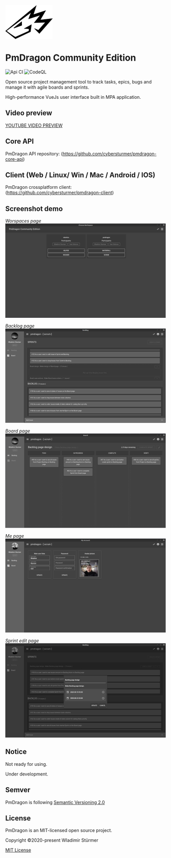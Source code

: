 <img src="docs/images/logo.png" width="149" height="106">

# PmDragon Community Edition

![Api CI](https://github.com/cybersturmer/pmdragon/workflows/Api%20CI/badge.svg?branch=master)
![CodeQL](https://github.com/cybersturmer/pmdragon/workflows/CodeQL/badge.svg?branch=master)

Open source project management tool to track tasks, epics, bugs and manage it with agile boards and sprints.

High-performance VueJs user interface built in MPA application.

## Video preview
[YOUTUBE VIDEO PREVIEW](https://youtu.be/5oVvb1-rbx0)

## Core API
PmDragon API repository: (https://github.com/cybersturmer/pmdragon-core-api)

## Client (Web / Linux/ Win / Mac / Android / IOS)
PmDragon crossplatform client: (https://github.com/cybersturmer/pmdragon-client)

## Screenshot demo

*Worspaces page*
<img src="docs/images/workspaces.png">

*Backlog page*
<img src="docs/images/backlog.png">

*Board page*
<img src="docs/images/board.png">

*Me page*
<img src="docs/images/me.png">

*Sprint edit page*
<img src="docs/images/sprint_edit.png">

## Notice

Not ready for using.

Under development.

## Semver

PmDragon is following [Semantic Versioning 2.0](https://semver.org/)

## License

PmDragon is an MIT-licensed open source project.

Copyright ©2020-present Wladimir Stürmer

[MIT License](https://en.wikipedia.org/wiki/MIT_License)
